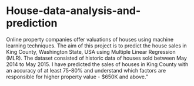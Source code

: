# House-data-analysis-and-prediction

Online property companies offer valuations of houses using machine learning techniques. The aim of this project is to predict the house sales in King County, Washington State, USA using Multiple Linear Regression (MLR). The dataset consisted of historic data of houses sold between May 2014 to May 2015. I have predicted the sales of houses in King County with an accuracy of at least 75-80% and understand which factors are responsible for higher property value - $650K and above.”
